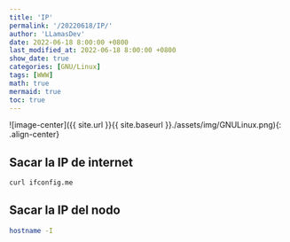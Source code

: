 ```yaml
---
title: 'IP'
permalink: '/20220618/IP/'
author: 'LLamasDev'
date: 2022-06-18 8:00:00 +0800
last_modified_at: 2022-06-18 8:00:00 +0800
show_date: true
categories: [GNU/Linux]
tags: [WWW]
math: true
mermaid: true
toc: true
---
```


![image-center]({{ site.url }}{{ site.baseurl }}./assets/img/GNULinux.png){: .align-center}

## Sacar la IP de internet

```bash
curl ifconfig.me
```

## Sacar la IP del nodo

```bash
hostname -I
```